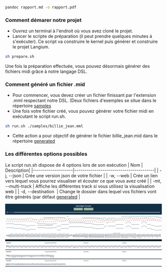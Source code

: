 ```bash
pandoc rapport.md -o rapport.pdf
```

### Comment démarer notre projet

- Ouvrez un terminal à l'endroit où vous avez cloné le projet.
- Lancer le scripte de préparation (il peut prendre quelques minutes à s'exécuter).
Ce script va construire le kernel puis générer et construire le projet Langium.
```bash
sh prepare.sh
```
Une fois la préparation effectuée, vous pouvez désormais générer des fichiers midi grâce à notre langage DSL.

### Comment généré un fichier .mid

- Pour commencer, vous devez créer un fichier finissant par l'extension .mml respectant notre DSL.
(Deux fichiers d'exemples se situe dans le répertoire [samples](https://github.com/ThomasFarineau/pns-si5-dsl-lab2-desolation/tree/main/samples)
- Une fois votre fichier créé, vous pouvez générer votre fichier midi en exécutant le script run.sh.
```bash
sh run.sh ./samples/billie_jean.mml
```
-  Cette action a pour objectif de générer le fichier billie_jean.mid dans le répertoire [generated](https://github.com/ThomasFarineau/pns-si5-dsl-lab2-desolation/tree/main/generated)

### Les différentes options possibles

Le script run.sh dispose de 4 options lors de son exécution
|        Nom         | Description|
|--------------------|----------------------------------------|
| -j, --json         | Crée une version json de votre fichier |
| -w, --web          | Crée un lien vers lequel vous pourrez visualiser et écouter ce que vous avez créé |
| -mt, --multi-track | Affiche les différentes track si vous utilisez la visualisation web |
| -d, --destination  | Change le dossier dans lequel vos fichiers vont être générés (par défaut [generated](https://github.com/ThomasFarineau/pns-si5-dsl-lab2-desolation/tree/main/generated/) |

![Visualition wen avec les différentes track](./images/visuweb.png)

